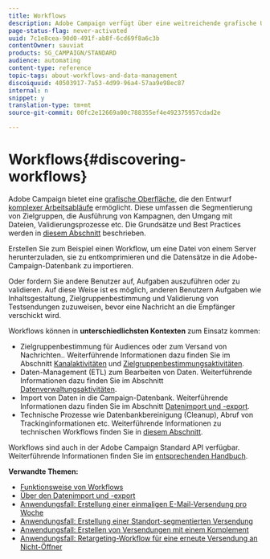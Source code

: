 ```yaml
---
title: Workflows
description: Adobe Campaign verfügt über eine weitreichende grafische Umgebung, in der Prozesse konzipiert und automatisiert werden können.
page-status-flag: never-activated
uuid: 7c1e8cea-90d0-491f-ab8f-6cd69f8a6c3b
contentOwner: sauviat
products: SG_CAMPAIGN/STANDARD
audience: automating
content-type: reference
topic-tags: about-workflows-and-data-management
discoiquuid: 40503917-7a53-4d99-96a4-57aa9e98ec87
internal: n
snippet: y
translation-type: tm+mt
source-git-commit: 00fc2e12669a00c788355ef4e492375957cdad2e

---
```



# Workflows{#discovering-workflows}

Adobe Campaign bietet eine [grafische Oberfläche](../../automating/using/workflow-interface.md), die den Entwurf [komplexer Arbeitsabläufe](../../automating/using/workflow-operating-principles.md) ermöglicht. Diese umfassen die Segmentierung von Zielgruppen, die Ausführung von Kampagnen, den Umgang mit Dateien, Validierungsprozesse etc. Die Grundsätze und Best Practices werden in [diesem Abschnitt](../../automating/using/building-a-workflow.md) beschrieben.

Erstellen Sie zum Beispiel einen Workflow, um eine Datei von einem Server herunterzuladen, sie zu entkomprimieren und die Datensätze in die Adobe-Campaign-Datenbank zu importieren.

Oder fordern Sie andere Benutzer auf, Aufgaben auszuführen oder zu validieren. Auf diese Weise ist es möglich, anderen Benutzern Aufgaben wie Inhaltsgestaltung, Zielgruppenbestimmung und Validierung von Testsendungen zuzuweisen, bevor eine Nachricht an die Empfänger verschickt wird.

Workflows können in **unterschiedlichsten Kontexten** zum Einsatz kommen:

* Zielgruppenbestimmung für Audiences oder zum Versand von Nachrichten.. Weiterführende Informationen dazu finden Sie im Abschnitt [Kanalaktivitäten](../../automating/using/about-channel-activities.md) und [Zielgruppenbestimmungsaktivitäten](../../automating/using/about-targeting-activities.md).
* Daten-Management (ETL) zum Bearbeiten von Daten. Weiterführende Informationen dazu finden Sie im Abschnitt [Datenverwaltungsaktivitäten](../../automating/using/about-data-management-activities.md).
* Import von Daten in die Campaign-Datenbank. Weiterführende Informationen dazu finden Sie im Abschnitt [Datenimport und -export](../../automating/using/about-data-import-and-export.md).
* Technische Prozesse wie Datenbankbereinigung (Cleanup), Abruf von Trackinginformationen etc. Weiterführende Informationen zu technischen Workflows finden Sie in [diesem Abschnitt](../../administration/using/technical-workflows.md).

Workflows sind auch in der Adobe Campaign Standard API verfügbar. Weiterführende Informationen finden Sie im [entsprechenden Handbuch](https://final-docs.campaign.adobe.com/doc/standard/en/api/ACS_API.html#managing-workflows).

**Verwandte Themen:**

* [Funktionsweise von Workflows](../../automating/using/workflow-operating-principles.md)
* [Über den Datenimport und -export](../../automating/using/about-data-import-and-export.md)
* [Anwendungsfall: Erstellung einer einmaligen E-Mail-Versendung pro Woche](../../automating/using/workflow-weekly-offer.md)
* [Anwendungsfall: Erstellung einer Standort-segmentierten Versendung](../../automating/using/workflow-segmentation-location.md)
* [Anwendungsfall: Erstellen von Versendungen mit einem Komplement](../../automating/using/workflow-created-query-with-complement.md)
* [Anwendungsfall: Retargeting-Workflow für eine erneute Versendung an Nicht-Öffner](../../automating/using/workflow-cross-channel-retargeting.md)
